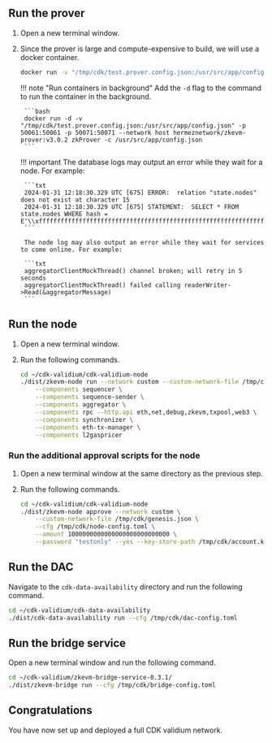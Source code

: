 ## Run the prover

1. Open a new terminal window.

2. Since the prover is large and compute-expensive to build, we will use a docker container.

	```bash
	docker run -v "/tmp/cdk/test.prover.config.json:/usr/src/app/config.json" -p 50061:50061 -p 50071:50071 --network host hermeznetwork/zkevm-prover:v3.0.2 zkProver -c /usr/src/app/config.json
	```

	!!! note "Run containers in background"
        Add the `-d` flag to the command to run the container in the background.
        
        ```bash
        docker run -d -v "/tmp/cdk/test.prover.config.json:/usr/src/app/config.json" -p 50061:50061 -p 50071:50071 --network host hermeznetwork/zkevm-prover:v3.0.2 zkProver -c /usr/src/app/config.json
        ```

	!!! important
		The database logs may output an error while they wait for a node. For example:

		```txt
		2024-01-31 12:18:30.329 UTC [675] ERROR:  relation "state.nodes" does not exist at character 15
		2024-01-31 12:18:30.329 UTC [675] STATEMENT:  SELECT * FROM state.nodes WHERE hash = E'\\xffffffffffffffffffffffffffffffffffffffffffffffffffffffffffffffff';
		```

		The node log may also output an error while they wait for services to come online. For example:

		```txt
		aggregatorClientMockThread() channel broken; will retry in 5 seconds
		aggregatorClientMockThread() failed calling readerWriter->Read(&aggregatorMessage)
		```

## Run the node

1. Open a new terminal window.

2. Run the following commands.

	```bash
	cd ~/cdk-validium/cdk-validium-node 
	./dist/zkevm-node run --network custom --custom-network-file /tmp/cdk/genesis.json --cfg /tmp/cdk/node-config.toml \
		--components sequencer \
		--components sequence-sender \
		--components aggregator \
		--components rpc --http.api eth,net,debug,zkevm,txpool,web3 \
		--components synchronizer \
		--components eth-tx-manager \
		--components l2gaspricer
	```

### Run the additional approval scripts for the node

1. Open a new terminal window at the same directory as the previous step.

2. Run the following commands.

	```bash
	cd ~/cdk-validium/cdk-validium-node 
	./dist/zkevm-node approve --network custom \
		--custom-network-file /tmp/cdk/genesis.json \
		--cfg /tmp/cdk/node-config.toml \
		--amount 1000000000000000000000000000 \
		--password "testonly" --yes --key-store-path /tmp/cdk/account.key
	```

## Run the DAC

Navigate to the `cdk-data-availability` directory and run the following command.

```bash
cd ~/cdk-validium/cdk-data-availability
./dist/cdk-data-availability run --cfg /tmp/cdk/dac-config.toml
```

## Run the bridge service

Open a new terminal window and run the following command.

```bash
cd ~/cdk-validium/zkevm-bridge-service-0.3.1/
./dist/zkevm-bridge run --cfg /tmp/cdk/bridge-config.toml
```

## Congratulations

You have now set up and deployed a full CDK validium network.